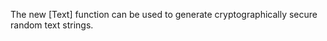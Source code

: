 The new [Text] function can be used to generate cryptographically secure random text strings. <!-- go.dev/issue/67057 -->

